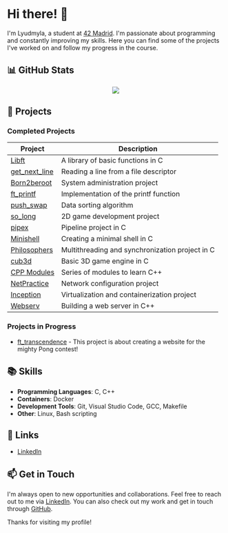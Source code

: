# Hi there! 👋

I'm Lyudmyla, a student at [42 Madrid](https://www.42madrid.com/). I'm passionate about programming and constantly improving my skills. Here you can find some of the projects I've worked on and follow my progress in the course.

## 📊 GitHub Stats

<a href="https://github.com/lyandriy" style="display: flex; align-items: center; justify-content: center; flex-wrap: wrap;">
  <img align="top" src="https://github-readme-stats-git-masterrstaa-rickstaa.vercel.app/api/top-langs/?username=lyandriy&layout=compact&theme=highcontrast" />
</a>

## 🚀 Projects

### Completed Projects

| Project | Description |
| --- | --- |
| [Libft](https://github.com/lyandriy/libft) | A library of basic functions in C |
| [get_next_line](https://github.com/lyandriy/get_next_line) | Reading a line from a file descriptor |
| [Born2beroot](https://github.com/lyandriy/Born2beRoot) | System administration project |
| [ft_printf](https://github.com/lyandriy/printf) | Implementation of the printf function |
| [push_swap](https://github.com/lyandriy/push_swap) | Data sorting algorithm |
| [so_long](https://github.com/lyandriy/so_long) | 2D game development project |
| [pipex](https://github.com/lyandriy/pipex) | Pipeline project in C |
| [Minishell](https://github.com/lyandriy/Minishell) | Creating a minimal shell in C |
| [Philosophers](https://github.com/lyandriy/Philo) | Multithreading and synchronization project in C |
| [cub3d](https://github.com/lyandriy/Cub3D) | Basic 3D game engine in C |
| [CPP Modules](https://github.com/lyandriy/C-Plus-Plus) | Series of modules to learn C++ |
| [NetPractice](https://github.com/lyandriy/NetPractice) | Network configuration project |
| [Inception](https://github.com/lyandriy/Inception) | Virtualization and containerization project |
| [Webserv](https://github.com/lyandriy/webserv) |  Building a web server in C++ |

### Projects in Progress
- [ft_transcendence](https://github.com/isromero/trascendence) - This project is about creating a website for the mighty Pong contest!

## 📚 Skills
- **Programming Languages**: C, C++
- **Containers**: Docker
- **Development Tools**: Git, Visual Studio Code, GCC, Makefile
- **Other**: Linux, Bash scripting

## 🔗 Links
- [LinkedIn](https://www.linkedin.com/in/lyudmyla-andriychyk-fetsenets-419300242/)

## 📫 Get in Touch
I'm always open to new opportunities and collaborations. Feel free to reach out to me via [LinkedIn](https://www.linkedin.com/in/lyudmyla-andriychyk-fetsenets-419300242/). You can also check out my work and get in touch through [GitHub](https://github.com/lyandriy).

Thanks for visiting my profile!
